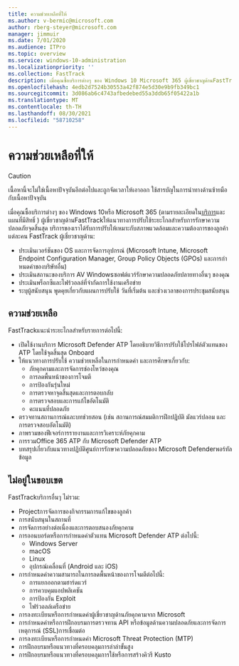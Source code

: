 ```yaml
---
title: ความช่วยเหลือที่ให้
ms.author: v-bermic@microsoft.com
author: rberg-steyer@microsoft.com
manager: jimmuir
ms.date: 7/01/2020
ms.audience: ITPro
ms.topic: overview
ms.service: windows-10-administration
ms.localizationpriority: ''
ms.collection: FastTrack
description: เมื่อคุณซื้อบริการต่างๆ ของ Windows 10 Microsoft 365 ผู้เชี่ยวชาญด้านFastTrackให้แนวทางการปรับใช้จากระยะไกลสําหรับการรักษาความปลอดภัยจุดสิ้นสุด บริการของเราได้รับการปรับให้เหมาะกับสภาพแวดล้อมและความต้องการของลูกค้าแต่ละคน
ms.openlocfilehash: 4edb2d7524b30553a42f874e5d30e9b9fb349bc1
ms.sourcegitcommit: 3d086ab6c4743afbedebed55a3ddb65f05422a1b
ms.translationtype: MT
ms.contentlocale: th-TH
ms.lasthandoff: 08/30/2021
ms.locfileid: "58710258"
---
```

# <a name="assistance-offered"></a>ความช่วยเหลือที่ให้  

> [!CAUTION]
> เนื้อหานี้จะไม่ใช่เนื้อหาปัจจุบันอีกต่อไปและถูกจัดเวลาให้เอาออก ใช้สารบัญในการนําทางด้านซ้ายมือกับเนื้อหาปัจจุบัน

เมื่อคุณซื้อบริการต่างๆ ของ Windows 10หรือ Microsoft 365 (ตามรายละเอียดใน[บริการ](M365-eligible-services-and-plans.md)และแผนที่มีสิทธิ์ ) ผู้เชี่ยวชาญด้านFastTrackให้แนวทางการปรับใช้ระยะไกลสําหรับการรักษาความปลอดภัยจุดสิ้นสุด บริการของเราได้รับการปรับให้เหมาะกับสภาพแวดล้อมและความต้องการของลูกค้าแต่ละคน FastTrack ผู้เชี่ยวชาญด้าน:
- ประเมินเวอร์ชันของ OS และการจัดการอุปกรณ์ (Microsoft Intune, Microsoft Endpoint Configuration Manager, Group Policy Objects (GPOs) และการกําหนดค่าของบริษัทอื่น)
- ประเมินสถานะของบริการ AV Windowsซอฟต์แวร์รักษาความปลอดภัยปลายทางอื่นๆ ของคุณ
- ประเมินพร็อกซีและไฟร์วอลล์ที่จํากัดการใช้งานเครือข่าย
- ระบุผู้สนับสนุน พูดคุยเกี่ยวกับแผนการปรับใช้ วันที่เริ่มต้น และช่วงเวลาของการประชุมสนับสนุน

## <a name="assistance"></a>ความช่วยเหลือ

FastTrackแนะนําระยะไกลสําหรับรายการต่อไปนี้:
- เปิดใช้งานบริการ Microsoft Defender ATP โดยอธิบายวิธีการปรับใช้โปรไฟล์ตัวแทนของ ATP โดยใช้จุดสิ้นสุด Onboard
- ให้แนวทางการปรับใช้ ความช่วยเหลือในการกําหนดค่า และการศึกษาเกี่ยวกับ:
    - ภัยคุกคามและการจัดการช่องโหว่ของคุณ
    - การลดพื้นหน้าของการโจมตี
    - การป้องกันรุ่นใหม่
    - การตรวจหาจุดสิ้นสุดและการตอบกลับ
    - การตรวจสอบและการแก้ไขอัตโนมัติ
    - คะแนนที่ปลอดภัย
- ตรวจทานสถานการณ์และบทช่วยสอน (เช่น สถานการณ์สมมติการฝึกปฏิบัติ มัลแวร์ปลอม และการตรวจสอบอัตโนมัติ)
- ภาพรวมของฟีเจอร์การรายงานและการวิเคราะห์ภัยคุกคาม
- การรวมOffice 365 ATP กับ Microsoft Defender ATP
- บทสรุปเกี่ยวกับแนวทางปฏิบัติศูนย์การรักษาความปลอดภัยของ Microsoft Defenderพอร์ทัลข้อมูล

## <a name="out-of-scope"></a>ไม่อยู่ในขอบเขต

FastTrackบริการอื่นๆ ไม่รวม:
- Projectการจัดการของกิจกรรมการแก้ไขของลูกค้า
- การสนับสนุนในสถานที่
- การจัดการอย่างต่อเนื่องและการตอบสนองภัยคุกคาม
- การออนบอร์ดหรือการกําหนดค่าตัวแทน Microsoft Defender ATP ต่อไปนี้:
   - Windows Server
   - macOS
   - Linux
   - อุปกรณ์เคลื่อนที่ (Android และ iOS)
- การกําหนดค่าความสามารถในการลดพื้นหน้าของการโจมตีต่อไปนี้:
    - การแยกออกตามฮาร์ดแวร์
    - การควบคุมแอปพลิเคชัน
    - การป้องกัน Exploit
    - ไฟร์วอลล์เครือข่าย
- การลงทะเบียนหรือการกําหนดค่าผู้เชี่ยวชาญด้านภัยคุกคามจาก Microsoft
- การกําหนดค่าหรือการฝึกอบรมการตรวจทาน API หรือข้อมูลด้านความปลอดภัยและการจัดการเหตุการณ์ (SSL)การเชื่อมต่อ
- การลงทะเบียนหรือการกําหนดค่า Microsoft Threat Protection (MTP)
- การฝึกอบรมหรือแนวทางที่ครอบคลุมการล่าล่าขั้นสูง
- การฝึกอบรมหรือแนวทางที่ครอบคลุมการใช้หรือการสร้างคิวรี Kusto
